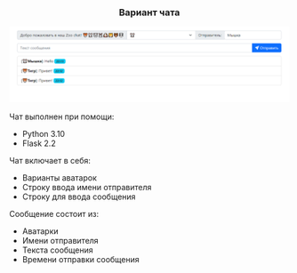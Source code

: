 <h3 align="center">Вариант чата</h3>

![](screen.png)


Чат выполнен при помощи:

- Python 3.10
- Flask 2.2

Чат включает в себя:

- Варианты аватарок
- Строку ввода имени отправителя
- Строку для ввода сообщения

Сообщение состоит из:

- Аватарки
- Имени отправителя
- Текста сообщения
- Времени отправки сообщения
